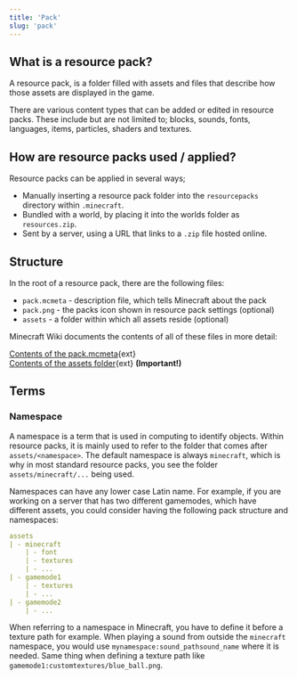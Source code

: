 ```yaml
---
title: 'Pack'
slug: 'pack'
---
```


## What is a resource pack?

A resource pack, is a folder filled with assets and files that describe how those assets are displayed in the game.

There are various content types that can be added or edited in resource packs. These include but are not limited to; blocks, sounds, fonts, languages, items, particles, shaders and textures.

## How are resource packs used / applied?

Resource packs can be applied in several ways;
* Manually inserting a resource pack folder into the `resourcepacks` directory within `.minecraft`.
* Bundled with a world, by placing it into the worlds folder as `resources.zip`.
* Sent by a server, using a URL that links to a `.zip` file hosted online. 

## Structure

In the root of a resource pack, there are the following files:
* `pack.mcmeta` - description file, which tells Minecraft about the pack
* `pack.png` - the packs icon shown in resource pack settings (optional)
* `assets` - a folder within which all assets reside (optional)

Minecraft Wiki documents the contents of all of these files in more detail:

[Contents of the pack.mcmeta](https://minecraft.wiki/w/Resource_pack#Contents){ext}<br/>
[Contents of the assets folder](https://minecraft.wiki/w/Resource_pack#Template){ext} **(Important!)**

## Terms

### Namespace
A namespace is a term that is used in computing to identify objects. Within resource packs, it is mainly used to refer to the folder that comes after `assets/<namespace>`. The default namespace is always `minecraft`, which is why in most standard resource packs, you see the folder `assets/minecraft/...` being used. 

Namespaces can have any lower case Latin name. For example, if you are working on a server that has two different gamemodes, which have different assets, you could consider having the following pack structure and namespaces:
```yml
assets
| - minecraft
	| - font
    | - textures
	| - ...
| - gamemode1
	| - textures
	| - ...
| - gamemode2
	| - ...
```

When referring to a namespace in Minecraft, you have to define it before a texture path for example. When playing a sound from outside the `minecraft` namespace, you would use `mynamespace:sound_pathsound_name` where it is needed. Same thing when defining a texture path like `gamemode1:customtextures/blue_ball.png`.